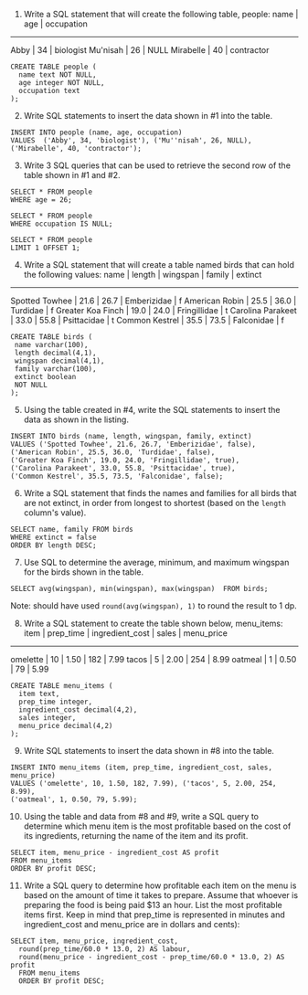 1. Write a SQL statement that will create the following table, people:
name | age | occupation
--------------------
Abby | 34 | biologist
Mu'nisah | 26 | NULL
Mirabelle | 40 | contractor
```
CREATE TABLE people (
  name text NOT NULL,
  age integer NOT NULL,
  occupation text
);
```

2. Write SQL statements to insert the data shown in #1 into the table.
```
INSERT INTO people (name, age, occupation)
VALUES  ('Abby', 34, 'biologist'), ('Mu''nisah', 26, NULL), ('Mirabelle', 40, 'contractor');
```

3. Write 3 SQL queries that can be used to retrieve the second row of the table shown in #1 and #2.
```
SELECT * FROM people
WHERE age = 26;

SELECT * FROM people
WHERE occupation IS NULL;

SELECT * FROM people
LIMIT 1 OFFSET 1;
```

4. Write a SQL statement that will create a table named birds that can hold the following values:
name | length | wingspan | family | extinct
------------------------------------------
Spotted Towhee | 21.6 | 26.7 | Emberizidae | f
American Robin | 25.5 | 36.0 | Turdidae | f
Greater Koa Finch | 19.0 | 24.0 | Fringillidae | t
Carolina Parakeet | 33.0 | 55.8 | Psittacidae | t
Common Kestrel | 35.5 | 73.5 | Falconidae | f

```
CREATE TABLE birds (
 name varchar(100),
 length decimal(4,1),
 wingspan decimal(4,1),
 family varchar(100),
 extinct boolean
 NOT NULL
);
```
5. Using the table created in #4, write the SQL statements to insert the data as shown in the listing.

```
INSERT INTO birds (name, length, wingspan, family, extinct)
VALUES ('Spotted Towhee', 21.6, 26.7, 'Emberizidae', false),
('American Robin', 25.5, 36.0, 'Turdidae', false),
('Greater Koa Finch', 19.0, 24.0, 'Fringillidae', true),
('Carolina Parakeet', 33.0, 55.8, 'Psittacidae', true),
('Common Kestrel', 35.5, 73.5, 'Falconidae', false);
```

6. Write a SQL statement that finds the names and families for all birds that are not extinct, in order from longest to shortest (based on the `length` column's value).

```
SELECT name, family FROM birds
WHERE extinct = false
ORDER BY length DESC; 
```

7. Use SQL to determine the average, minimum, and maximum wingspan for the birds shown in the table.
```
SELECT avg(wingspan), min(wingspan), max(wingspan)  FROM birds;
```
Note: should have used `round(avg(wingspan), 1)` to round the result to 1 dp.

8. Write a SQL statement to create the table shown below, menu_items:
item | prep_time | ingredient_cost | sales | menu_price
-------------------------------------------------------
omelette | 10 | 1.50 | 182 | 7.99
tacos | 5 | 2.00 | 254 | 8.99
oatmeal | 1 | 0.50 | 79 | 5.99

```
CREATE TABLE menu_items (
  item text,
  prep_time integer,
  ingredient_cost decimal(4,2),
  sales integer,
  menu_price decimal(4,2)
);
```

9. Write SQL statements to insert the data shown in #8 into the table.
```
INSERT INTO menu_items (item, prep_time, ingredient_cost, sales, menu_price)
VALUES ('omelette', 10, 1.50, 182, 7.99), ('tacos', 5, 2.00, 254, 8.99),
('oatmeal', 1, 0.50, 79, 5.99);
```

10. Using the table and data from #8 and #9, write a SQL query to determine which menu item is the most profitable based on the cost of its ingredients, returning the name of the item and its profit.

```
SELECT item, menu_price - ingredient_cost AS profit
FROM menu_items
ORDER BY profit DESC;
```

11. Write a SQL query to determine how profitable each item on the menu is based on the amount of time it takes to prepare. Assume that whoever is preparing the food is being paid $13 an hour. List the most profitable items first. Keep in mind that prep_time is represented in minutes and ingredient_cost and menu_price are in dollars and cents):
```
SELECT item, menu_price, ingredient_cost, 
  round(prep_time/60.0 * 13.0, 2) AS labour, 
  round(menu_price - ingredient_cost - prep_time/60.0 * 13.0, 2) AS profit
  FROM menu_items
  ORDER BY profit DESC;
```
